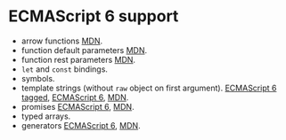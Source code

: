 ECMAScript 6 support
====================

 * arrow functions [MDN][mdn-arrow].
 * function default parameters [MDN][mdn-default].
 * function rest parameters [MDN][mdn-rest].
 * `let` and `const` bindings.
 * symbols.
 * template strings (without `raw` object on first argument).
   [ECMAScript 6 tagged][es6-template-tagged], [ECMAScript 6][es6-template-literals],
   [MDN][mdn-template].
 * promises [ECMAScript 6][es6-promise], [MDN][mdn-promise].
 * typed arrays.
 * generators [ECMAScript 6][es6-generator], [MDN][mdn-generator].
     

[es6-template-literals]:
  http://www.ecma-international.org/ecma-262/6.0/#sec-template-literals
[es6-template-tagged]:
  http://www.ecma-international.org/ecma-262/6.0/#sec-tagged-templates
[es6-promise]:
  http://www.ecma-international.org/ecma-262/6.0/#sec-tagged-templates
[es6-generator]:
  http://www.ecma-international.org/ecma-262/6.0/#14.4
[mdn-arrow]:
  https://developer.mozilla.org/en-US/docs/Web/JavaScript/Reference/Functions/Arrow_functions
[mdn-default]:
  https://developer.mozilla.org/en-US/docs/Web/JavaScript/Reference/Functions/Default_parameters
[mdn-rest]:
  https://developer.mozilla.org/en/docs/Web/JavaScript/Reference/Functions/rest_parameters
[mdn-template]:
  https://developer.mozilla.org/en-US/docs/Web/JavaScript/Reference/template_strings
[mdn-promise]:
  https://developer.mozilla.org/en-US/docs/Web/JavaScript/Reference/Global_Objects/Promise
[mdn-generator]:
  https://developer.mozilla.org/en-US/docs/Web/JavaScript/Reference/Operators/yield
